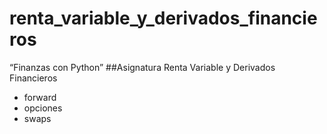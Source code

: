 # renta_variable_y_derivados_financieros
“Finanzas con Python”
##Asignatura Renta Variable y Derivados Financieros
* forward
* opciones
* swaps
